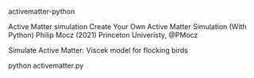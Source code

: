 activematter-python

Active Matter simulation
Create Your Own Active Matter Simulation (With Python)
Philip Mocz (2021) Princeton Univeristy, @PMocz

Simulate Active Matter: Viscek model for flocking birds

python activematter.py
